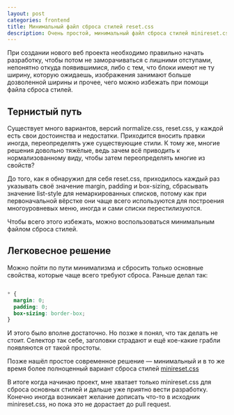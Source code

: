 ```yaml
---
layout: post
categories: frontend
title: Минимальный файл сброса стилей reset.css
description: Очень простой, минимальный файл сброса стилей minireset.css, чтобы сбросить все стили к одному стандарту.
---
```


При создании нового веб проекта необходимо правильно начать разработку, чтобы потом не заморачиваться с лишними отступами, непонятно откуда появившимися, либо с тем, что блоки имеют не ту ширину, которую ожидаешь, изображения занимают больше дозволенной ширины и прочее, чего можно избежать при помощи файла сброса стилей.

## Тернистый путь

Существует много вариантов, версий normalize.css, reset.css, у каждой есть свои достоинства и недостатки. Приходится вносить правки иногда, переопределять уже существующие стили. К тому же, многие решения довольно тяжёлые, ведь зачем всё приводить к нормализованному виду, чтобы затем переопределять многие из свойств? 

До того, как я обнаружил для себя reset.css, приходилось каждый раз указывать своё значение margin, padding и box-sizing, сбрасывать значение list-style для немаркированных списков, потому как при первоначальной вёрстке они чаще всего используются для построения многоуровневых меню, иногда и сами списки перестилизуются.

Чтобы всего этого избежать, можно воспользоваться минимальным файлом сброса стилей.

## Легковесное решение

Можно пойти по пути минимализма и сбросить только основные свойства, которые чаще всего требуют сброса. Раньше делал так:

```css

* {
  margin: 0;
  padding: 0;
  box-sizing: border-box;
}

```

И этого было вполне достаточно. Но позже я понял, что так делать не стоит. Селектор так себе, заголовки страдают и ещё кое-какие грабли появляются от такой простоты.

Позже нашёл простое современное решение &mdash; минимальный и в то же время более полноценный вариант сброса стилей [minireset.css](https://github.com/jgthms/minireset.css)

В итоге когда начинаю проект, мне хватает только minireset.css для сброса основных стилей и дальше уже приятно вести разработку. Конечно иногда возникает желание дописать что-то в исходник minireset.css, но пока это не дорастает до pull request.
